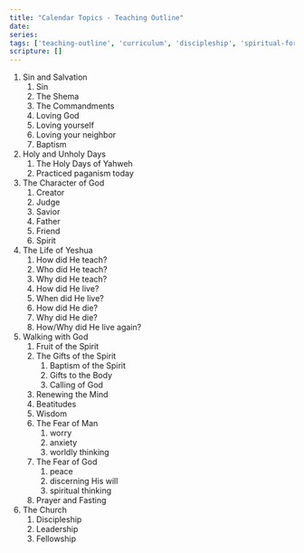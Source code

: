 ```yaml
---
title: "Calendar Topics - Teaching Outline"
date: 
series: 
tags: ['teaching-outline', 'curriculum', 'discipleship', 'spiritual-formation', 'church-education']
scripture: []
---
```


1. Sin and Salvation
    1. Sin
    2. The Shema
    3. The Commandments
    4. Loving God
    5. Loving yourself
    6. Loving your neighbor
    7. Baptism
2. Holy and Unholy Days
    1. The Holy Days of Yahweh
    2. Practiced paganism today
3. The Character of God
    1. Creator
    2. Judge
    3. Savior
    4. Father
    5. Friend
    6. Spirit
4. The Life of Yeshua
    1. How did He teach?
    2. Who did He teach?
    3. Why did He teach?
    4. How did He live?
    5. When did He live?
    6. How did He die?
    7. Why did He die?
    8. How/Why did He live again?
5. Walking with God
    1. Fruit of the Spirit
    2. The Gifts of the Spirit
        1. Baptism of the Spirit
        2. Gifts to the Body
        3. Calling of God
    3. Renewing the Mind
    4. Beatitudes
    5. Wisdom
    6. The Fear of Man
        1. worry
        2. anxiety
        3. worldly thinking
    7. The Fear of God
        1. peace
        2. discerning His will
        3. spiritual thinking
    8. Prayer and Fasting
6. The Church
    1. Discipleship
    2. Leadership
    3. Fellowship